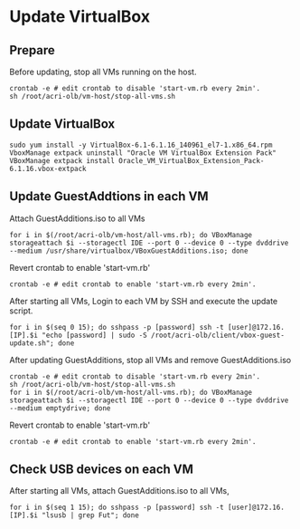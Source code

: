 
# Update VirtualBox

## Prepare

Before updating, stop all VMs running on the host.

```
crontab -e # edit crontab to disable 'start-vm.rb every 2min'.
sh /root/acri-olb/vm-host/stop-all-vms.sh
```

## Update VirtualBox

```
sudo yum install -y VirtualBox-6.1-6.1.16_140961_el7-1.x86_64.rpm
VboxManage extpack uninstall "Oracle VM VirtualBox Extension Pack"
VBoxManage extpack install Oracle_VM_VirtualBox_Extension_Pack-6.1.16.vbox-extpack
```

## Update GuestAddtions in each VM

Attach GuestAdditions.iso to all VMs
```
for i in $(/root/acri-olb/vm-host/all-vms.rb); do VBoxManage storageattach $i --storagectl IDE --port 0 --device 0 --type dvddrive --medium /usr/share/virtualbox/VBoxGuestAdditions.iso; done
```

Revert crontab to enable 'start-vm.rb'
```
crontab -e # edit crontab to enable 'start-vm.rb every 2min'.
```

After starting all VMs, Login to each VM by SSH and execute the update script.

```
for i in $(seq 0 15); do sshpass -p [password] ssh -t [user]@172.16.[IP].$i "echo [password] | sudo -S /root/acri-olb/client/vbox-guest-update.sh"; done
```

After updating GuestAdditions, stop all VMs and remove GuestAdditions.iso

```
crontab -e # edit crontab to disable 'start-vm.rb every 2min'.
sh /root/acri-olb/vm-host/stop-all-vms.sh
for i in $(/root/acri-olb/vm-host/all-vms.rb); do VBoxManage storageattach $i --storagectl IDE --port 0 --device 0 --type dvddrive --medium emptydrive; done
```

Revert crontab to enable 'start-vm.rb'
```
crontab -e # edit crontab to enable 'start-vm.rb every 2min'.
```

## Check USB devices on each VM
After starting all VMs, attach GuestAdditions.iso to all VMs,

```
for i in $(seq 1 15); do sshpass -p [password] ssh -t [user]@172.16.[IP].$i "lsusb | grep Fut"; done
```

